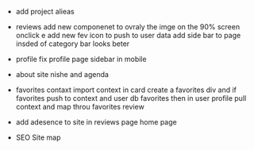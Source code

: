 * add project alieas

* reviews
   add new componenet to ovraly the imge on the 90% screen onclick e
   add new fev icon to push to user data
   add side bar to page insded of category bar looks beter

* profile
fix profile page sidebar in mobile 

* about 
 site nishe and agenda 

* favorites contaxt 
import context in card create a favorites div and if favorites push to context and user db favorites 
then in user profile pull context and map throu favorites review

* add adesence to site in reviews page home page 

* SEO 
 Site map  
